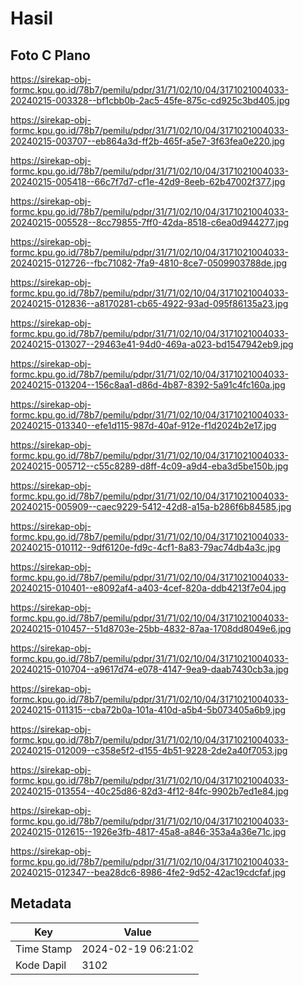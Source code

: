 # Hasil

## Foto C Plano

https://sirekap-obj-formc.kpu.go.id/78b7/pemilu/pdpr/31/71/02/10/04/3171021004033-20240215-003328--bf1cbb0b-2ac5-45fe-875c-cd925c3bd405.jpg

https://sirekap-obj-formc.kpu.go.id/78b7/pemilu/pdpr/31/71/02/10/04/3171021004033-20240215-003707--eb864a3d-ff2b-465f-a5e7-3f63fea0e220.jpg

https://sirekap-obj-formc.kpu.go.id/78b7/pemilu/pdpr/31/71/02/10/04/3171021004033-20240215-005418--66c7f7d7-cf1e-42d9-8eeb-62b47002f377.jpg

https://sirekap-obj-formc.kpu.go.id/78b7/pemilu/pdpr/31/71/02/10/04/3171021004033-20240215-005528--8cc79855-7ff0-42da-8518-c6ea0d944277.jpg

https://sirekap-obj-formc.kpu.go.id/78b7/pemilu/pdpr/31/71/02/10/04/3171021004033-20240215-012726--fbc71082-7fa9-4810-8ce7-0509903788de.jpg

https://sirekap-obj-formc.kpu.go.id/78b7/pemilu/pdpr/31/71/02/10/04/3171021004033-20240215-012836--a8170281-cb65-4922-93ad-095f86135a23.jpg

https://sirekap-obj-formc.kpu.go.id/78b7/pemilu/pdpr/31/71/02/10/04/3171021004033-20240215-013027--29463e41-94d0-469a-a023-bd1547942eb9.jpg

https://sirekap-obj-formc.kpu.go.id/78b7/pemilu/pdpr/31/71/02/10/04/3171021004033-20240215-013204--156c8aa1-d86d-4b87-8392-5a91c4fc160a.jpg

https://sirekap-obj-formc.kpu.go.id/78b7/pemilu/pdpr/31/71/02/10/04/3171021004033-20240215-013340--efe1d115-987d-40af-912e-f1d2024b2e17.jpg

https://sirekap-obj-formc.kpu.go.id/78b7/pemilu/pdpr/31/71/02/10/04/3171021004033-20240215-005712--c55c8289-d8ff-4c09-a9d4-eba3d5be150b.jpg

https://sirekap-obj-formc.kpu.go.id/78b7/pemilu/pdpr/31/71/02/10/04/3171021004033-20240215-005909--caec9229-5412-42d8-a15a-b286f6b84585.jpg

https://sirekap-obj-formc.kpu.go.id/78b7/pemilu/pdpr/31/71/02/10/04/3171021004033-20240215-010112--9df6120e-fd9c-4cf1-8a83-79ac74db4a3c.jpg

https://sirekap-obj-formc.kpu.go.id/78b7/pemilu/pdpr/31/71/02/10/04/3171021004033-20240215-010401--e8092af4-a403-4cef-820a-ddb4213f7e04.jpg

https://sirekap-obj-formc.kpu.go.id/78b7/pemilu/pdpr/31/71/02/10/04/3171021004033-20240215-010457--51d8703e-25bb-4832-87aa-1708dd8049e6.jpg

https://sirekap-obj-formc.kpu.go.id/78b7/pemilu/pdpr/31/71/02/10/04/3171021004033-20240215-010704--a9617d74-e078-4147-9ea9-daab7430cb3a.jpg

https://sirekap-obj-formc.kpu.go.id/78b7/pemilu/pdpr/31/71/02/10/04/3171021004033-20240215-011315--cba72b0a-101a-410d-a5b4-5b073405a6b9.jpg

https://sirekap-obj-formc.kpu.go.id/78b7/pemilu/pdpr/31/71/02/10/04/3171021004033-20240215-012009--c358e5f2-d155-4b51-9228-2de2a40f7053.jpg

https://sirekap-obj-formc.kpu.go.id/78b7/pemilu/pdpr/31/71/02/10/04/3171021004033-20240215-013554--40c25d86-82d3-4f12-84fc-9902b7ed1e84.jpg

https://sirekap-obj-formc.kpu.go.id/78b7/pemilu/pdpr/31/71/02/10/04/3171021004033-20240215-012615--1926e3fb-4817-45a8-a846-353a4a36e71c.jpg

https://sirekap-obj-formc.kpu.go.id/78b7/pemilu/pdpr/31/71/02/10/04/3171021004033-20240215-012347--bea28dc6-8986-4fe2-9d52-42ac19cdcfaf.jpg


## Metadata

| Key        | Value               |
| ---------- | ------------------- |
| Time Stamp | 2024-02-19 06:21:02 |
| Kode Dapil | 3102                |



